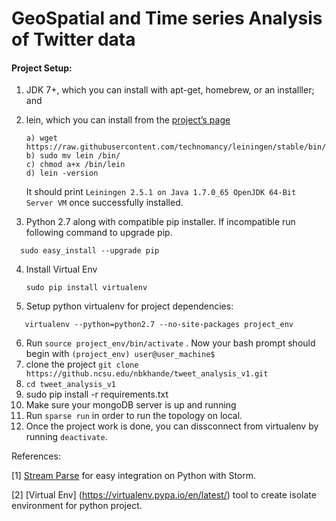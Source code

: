 # GeoSpatial and Time series Analysis of Twitter data

#### Project Setup:

1. JDK 7+, which you can install with apt-get, homebrew, or an installler; and
2. lein, which you can install from the [project’s page](http://leiningen.org/)
   ```
   a) wget https://raw.githubusercontent.com/technomancy/leiningen/stable/bin/lein
   b) sudo mv lein /bin/
   c) chmod a+x /bin/lein
   d) lein -version
   ```
   It should print `Leiningen 2.5.1 on Java 1.7.0_65 OpenJDK 64-Bit Server VM` once successfully installed.

3. Python 2.7 along with compatible pip installer. If incompatible run following command to upgrade pip.  
  ```
    sudo easy_install --upgrade pip
  ```
4. Install Virtual Env
   ```
   sudo pip install virtualenv
   ```
5. Setup python virtualenv for project dependencies:
 ```
    virtualenv --python=python2.7 --no-site-packages project_env
 ```
 
6. Run `source project_env/bin/activate` . Now your bash prompt should begin with 
`(project_env) user@user_machine$ `
7. clone the project `git clone https://github.ncsu.edu/nbkhande/tweet_analysis_v1.git`
8. `cd tweet_analysis_v1`
9. sudo pip install -r requirements.txt
10. Make sure your mongoDB server is up and running
11. Run `sparse run` in order to run the topology on local.
12. Once the project work is done, you can dissconnect from virtualenv by running `deactivate`.

References:

[1] [Stream Parse](https://github.com/Parsely/streamparse) for easy integration on Python with Storm.

[2] [Virtual Env] (https://virtualenv.pypa.io/en/latest/) tool to create isolate environment for python project.
